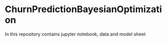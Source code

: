 # ChurnPredictionBayesianOptimization
In this repository contains jupyter notebook, data and model sheet
